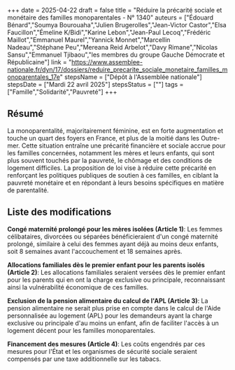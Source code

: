 +++
date = 2025-04-22
draft = false
title = "Réduire la précarité sociale et monétaire des familles monoparentales - N° 1340"
auteurs = ["Édouard Bénard","Soumya Bourouaha","Julien Brugerolles","Jean-Victor Castor","Elsa Faucillon","Émeline K/Bidi","Karine Lebon","Jean-Paul Lecoq","Frédéric Maillot","Emmanuel Maurel","Yannick Monnet","Marcellin Nadeau","Stéphane Peu","Mereana Reid Arbelot","Davy Rimane","Nicolas Sansu","Emmanuel Tjibaou","les membres du groupe Gauche Démocrate et Républicaine"]
link = "https://www.assemblee-nationale.fr/dyn/17/dossiers/reduire_precarite_sociale_monetaire_familles_monoparentales_17e"
stepsName = ["Dépôt à l'Assemblée nationale"]
stepsDate = ["Mardi 22 avril 2025"]
stepsStatus = [""]
tags = ["Famille","Solidarité","Pauvreté"]
+++

## Résumé

La monoparentalité, majoritairement féminine, est en forte augmentation et touche un quart des foyers en France, et plus de la moitié dans les Outre-mer. Cette situation entraîne une précarité financière et sociale accrue pour les familles concernées, notamment les mères et leurs enfants, qui sont plus souvent touchés par la pauvreté, le chômage et des conditions de logement difficiles. La proposition de loi vise à réduire cette précarité en renforçant les politiques publiques de soutien à ces familles, en ciblant la pauvreté monétaire et en répondant à leurs besoins spécifiques en matière de parentalité.

## Liste des modifications

**Congé maternité prolongé pour les mères isolées (Article 1)**: Les femmes célibataires, divorcées ou séparées bénéficieraient d'un congé maternité prolongé, similaire à celui des femmes ayant déjà au moins deux enfants, soit 8 semaines avant l'accouchement et 18 semaines après.

**Allocations familiales dès le premier enfant pour les parents isolés (Article 2)**: Les allocations familiales seraient versées dès le premier enfant pour les parents qui en ont la charge exclusive ou principale, reconnaissant ainsi la vulnérabilité économique de ces familles.

**Exclusion de la pension alimentaire du calcul de l'APL (Article 3)**: La pension alimentaire ne serait plus prise en compte dans le calcul de l'Aide personnalisée au logement (APL) pour les demandeurs ayant la charge exclusive ou principale d'au moins un enfant, afin de faciliter l'accès à un logement décent pour les familles monoparentales.

**Financement des mesures (Article 4)**: Les coûts engendrés par ces mesures pour l'État et les organismes de sécurité sociale seraient compensés par une taxe additionnelle sur les tabacs.
